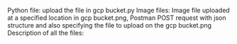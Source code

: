 Python file: upload the file in gcp bucket.py
Image files: Image file uploaded at a specified location in gcp  bucket.png, Postman POST request with json structure and also specifying the file to upload on the gcp bucket.png
Description of all the files: 
